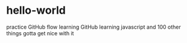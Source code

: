 # hello-world
practice GitHub flow
learning GitHub
learning javascript and 100 other things
gotta get nice with it
